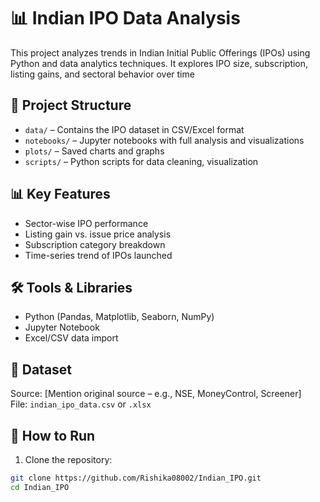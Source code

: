 # 📊 Indian IPO Data Analysis
This project analyzes trends in Indian Initial Public Offerings (IPOs) using Python and data analytics techniques. It explores IPO size, subscription, listing gains, and sectoral behavior over time

## 📁 Project Structure
- `data/` – Contains the IPO dataset in CSV/Excel format
- `notebooks/` – Jupyter notebooks with full analysis and visualizations
- `plots/` – Saved charts and graphs
- `scripts/` – Python scripts for data cleaning, visualization
  
## 📊 Key Features
- Sector-wise IPO performance
- Listing gain vs. issue price analysis
- Subscription category breakdown
- Time-series trend of IPOs launched

## 🛠️ Tools & Libraries
- Python (Pandas, Matplotlib, Seaborn, NumPy)
- Jupyter Notebook
- Excel/CSV data import

## 📂 Dataset
Source: [Mention original source – e.g., NSE, MoneyControl, Screener]  
File: `indian_ipo_data.csv` or `.xlsx`

## 🚀 How to Run
1. Clone the repository:
```bash
git clone https://github.com/Rishika08002/Indian_IPO.git
cd Indian_IPO
